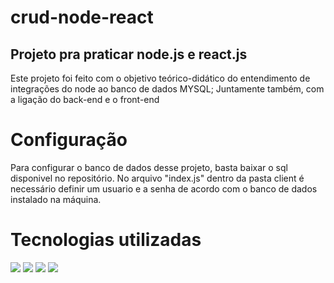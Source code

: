 # crud-node-react
<h2>Projeto pra praticar node.js e react.js</h2>
<p> Este projeto foi feito com o objetivo teórico-didático do entendimento de integrações do node ao banco de dados MYSQL; 
Juntamente também, com a ligação do back-end e o front-end</p>

# Configuração
<p>Para configurar o banco de dados desse projeto, basta baixar o sql disponivel no repositório. No arquivo "index.js" dentro da pasta client é necessário definir um
usuario e a senha de acordo com o banco de dados instalado na máquina. </p>

# Tecnologias utilizadas


<img src="https://img.shields.io/badge/javascript-%23323330.svg?style=for-the-badge&logo=javascript&logoColor=%23F7DF1E)" />
<img src="https://img.shields.io/badge/react-%2320232a.svg?style=for-the-badge&logo=react&logoColor=%2361DAFB" />
<img src="https://img.shields.io/badge/node.js-6DA55F?style=for-the-badge&logo=node.js&logoColor=white" />
<img src="https://img.shields.io/badge/mysql-%2300f.svg?style=for-the-badge&logo=mysql&logoColor=white" />

